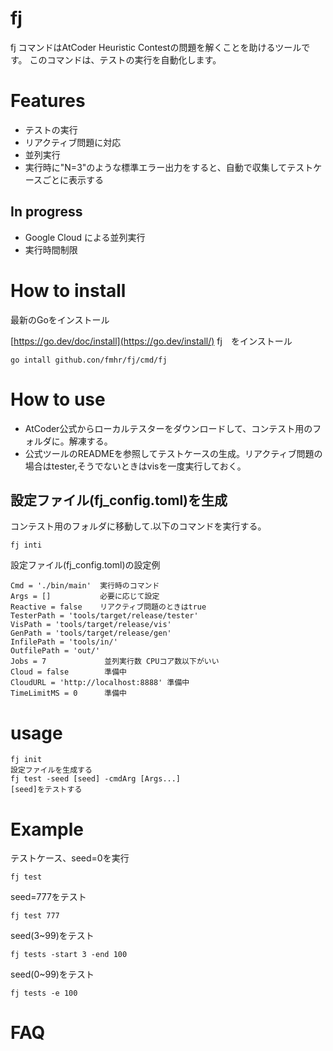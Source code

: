 # fj
fj コマンドはAtCoder Heuristic Contestの問題を解くことを助けるツールです。 このコマンドは、テストの実行を自動化します。
# Features
- テストの実行
- リアクティブ問題に対応
- 並列実行
- 実行時に"N=3"のような標準エラー出力をすると、自動で収集してテストケースごとに表示する
## In progress
- Google Cloud による並列実行
- 実行時間制限
# How to install
最新のGoをインストール

[https://go.dev/doc/install](https://go.dev/install/)
fj　をインストール
```
go intall github.con/fmhr/fj/cmd/fj
```
# How to use
- AtCoder公式からローカルテスターをダウンロードして、コンテスト用のフォルダに。解凍する。
- 公式ツールのREADMEを参照してテストケースの生成。リアクティブ問題の場合はtester,そうでないときはvisを一度実行しておく。
## 設定ファイル(fj_config.toml)を生成
コンテスト用のフォルダに移動して.以下のコマンドを実行する。
```
fj inti
```
設定ファイル(fj_config.toml)の設定例
```
Cmd = './bin/main'  実行時のコマンド
Args = []           必要に応じて設定
Reactive = false    リアクティブ問題のときはtrue
TesterPath = 'tools/target/release/tester'   
VisPath = 'tools/target/release/vis'
GenPath = 'tools/target/release/gen'
InfilePath = 'tools/in/'
OutfilePath = 'out/'
Jobs = 7             並列実行数 CPUコア数以下がいい
Cloud = false        準備中
CloudURL = 'http://localhost:8888' 準備中
TimeLimitMS = 0      準備中
```

# usage
```
fj init
設定ファイルを生成する
fj test -seed [seed] -cmdArg [Args...]
[seed]をテストする

```
# Example

テストケース、seed=0を実行
```
fj test
```
seed=777をテスト
```
fj test 777
```
seed(3~99)をテスト
```
fj tests -start 3 -end 100
```
seed(0~99)をテスト
```
fj tests -e 100
```

# FAQ
